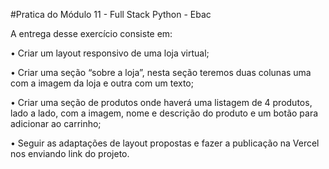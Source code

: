  #Pratica do Módulo 11 - Full Stack Python - Ebac

A entrega desse exercício consiste em:


• Criar um layout responsivo de uma loja virtual;

• Criar uma seção “sobre a loja”, nesta seção teremos duas colunas uma com a imagem da loja e outra com um texto;

• Criar uma seção de produtos onde haverá uma listagem de 4 produtos, lado a lado, com a imagem, nome e descrição do produto e um botão para adicionar ao carrinho;

• Seguir as adaptações de layout propostas e fazer a publicação na Vercel nos enviando link do projeto. 